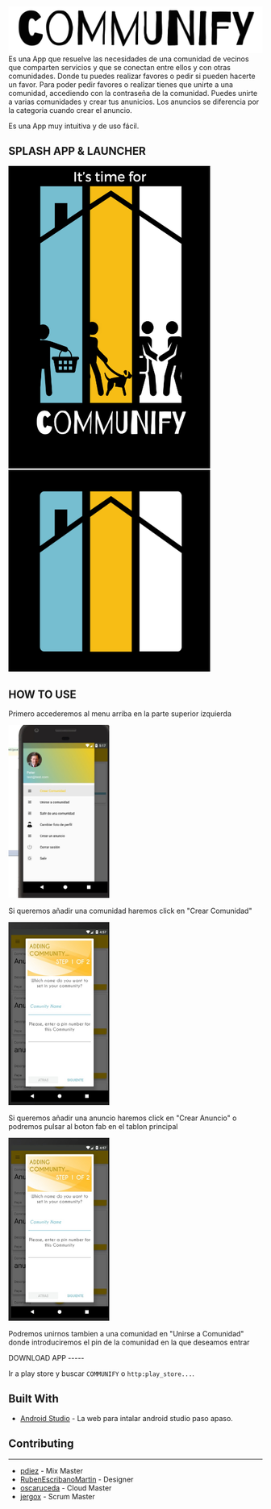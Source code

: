 <img src="TITLE_BLACK.png">
Es una App que resuelve las necesidades de una comunidad de vecinos que comparten servicios y que se conectan entre ellos y con otras comunidades.
Donde tu puedes realizar favores o pedir si pueden hacerte un favor.
Para poder pedir favores o realizar tienes que unirte a una comunidad, accediendo con la contraseña de la comunidad. Puedes unirte a varias comunidades y crear tus anunicios.
Los anuncios se diferencia por la categoria cuando crear el anuncio.

Es una App muy intuitiva y de uso fácil.

SPLASH APP & LAUNCHER
-----

<img src="LOGO_SPLASH.png" width=400 height=600>        <img src="LAUNCHER.PNG" width=400 height=400>

HOW TO USE
----
<p>Primero accederemos al menu arriba en la parte superior izquierda</p>
<img src="hamburger.jpeg" width=200>
<p>Si queremos añadir una comunidad haremos click en "Crear Comunidad"</p>
<img src="addcomunidad.jpeg" width=200>
<p>Si queremos añadir una anuncio haremos click en "Crear Anuncio" o podremos pulsar al boton fab en el tablon principal</p>
<img src="addcomunidad.jpeg" width=200>
<p>Podremos unirnos tambien a una comunidad en "Unirse a Comunidad" donde introduciremos el pin de la comunidad en la que deseamos entrar</p>
DOWNLOAD APP
-----

Ir a play store y buscar `COMMUNIFY` o `http:play_store...`.

Built With
-----

* [Android Studio](https://developer.android.com/studio/install.html) - La web para intalar android studio paso apaso.

## Contributing
-----

* [pdiez](https://github.com/pdiez) - Mix Master
* [RubenEscribanoMartin](https://github.com/RubenEscribanoMartin) - Designer
* [oscaruceda](https://github.com/oscaruceda) - Cloud Master
* [jergox](https://github.com/jergox) - Scrum Master